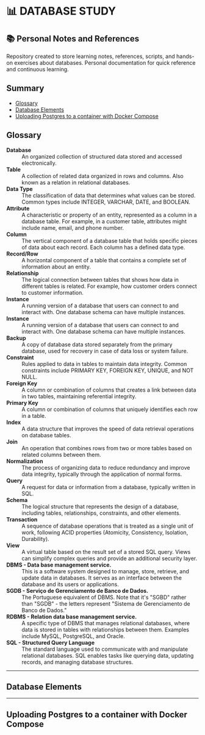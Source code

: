 # 📊 DATABASE STUDY

## 📚 Personal Notes and References

Repository created to store learning notes, references, scripts, and hands-on exercises about databases. Personal documentation for quick reference and continuous learning.

## Summary

- [Glossary](https://github.com/eduardoamorim-dev/database-study/edit/main/README.md#glossary)
- [Database Elements](https://github.com/eduardoamorim-dev/database-study/blob/main/README.md#database-elements)
- [Uploading Postgres to a container with Docker Compose](https://github.com/eduardoamorim-dev/database-study/blob/main/README.md#uploading-postgres-to-a-container-with-docker-compose)



## Glossary 

<dl>
  <dt><strong>Database</strong></dt>
  <dd>An organized collection of structured data stored and accessed electronically.</dd>

  <dt><strong>Table</strong></dt>
  <dd>A collection of related data organized in rows and columns. Also known as a relation in relational databases.</dd>
    
  <dt><strong>Data Type</strong></dt>
  <dd>The classification of data that determines what values can be stored. Common types include INTEGER, VARCHAR, DATE, and BOOLEAN.</dd>

  <dt><strong>Attribute</strong></dt>
  <dd>A characteristic or property of an entity, represented as a column in a database table. For example, in a customer table, attributes might include name, email, and phone number.</dd>
  
  <dt><strong>Column</strong></dt>
  <dd>The vertical component of a database table that holds specific pieces of data about each record. Each column has a defined data type.</dd>
  
  <dt><strong>Record/Row</strong></dt>
  <dd>A horizontal component of a table that contains a complete set of information about an entity.</dd>  

  <dt><strong>Relationship</strong></dt>
  <dd>The logical connection between tables that shows how data in different tables is related. For example, how customer orders connect to customer information.</dd>  

  <dt><strong>Instance</strong></dt>
  <dd>A running version of a database that users can connect to and interact with. One database schema can have multiple instances.</dd>  

  <dt><strong>Instance</strong></dt>
  <dd>A running version of a database that users can connect to and interact with. One database schema can have multiple instances.</dd>  
  
  <dt><strong>Backup</strong></dt>
  <dd>A copy of database data stored separately from the primary database, used for recovery in case of data loss or system failure.</dd>

  <dt><strong>Constraint</strong></dt>
  <dd>Rules applied to data in tables to maintain data integrity. Common constraints include PRIMARY KEY, FOREIGN KEY, UNIQUE, and NOT NULL.</dd>
  
  <dt><strong>Foreign Key</strong></dt>
  <dd>A column or combination of columns that creates a link between data in two tables, maintaining referential integrity.</dd>

  <dt><strong>Primary Key</strong></dt>
  <dd>A column or combination of columns that uniquely identifies each row in a table.</dd>  
  
  <dt><strong>Index</strong></dt>
  <dd>A data structure that improves the speed of data retrieval operations on database tables.</dd>
  
  <dt><strong>Join</strong></dt>
  <dd>An operation that combines rows from two or more tables based on related columns between them.</dd>
  
  <dt><strong>Normalization</strong></dt>
  <dd>The process of organizing data to reduce redundancy and improve data integrity, typically through the application of normal forms.</dd>
  
  <dt><strong>Query</strong></dt>
  <dd>A request for data or information from a database, typically written in SQL.</dd> 

  <dt><strong>Schema</strong></dt>
  <dd>The logical structure that represents the design of a database, including tables, relationships, constraints, and other elements.</dd> 
  
  <dt><strong>Transaction</strong></dt>
  <dd>A sequence of database operations that is treated as a single unit of work, following ACID properties (Atomicity, Consistency, Isolation, Durability).</dd> 

  <dt><strong>View</strong></dt>
  <dd>A virtual table based on the result set of a stored SQL query. Views can simplify complex queries and provide an additional security layer.</dd> 

  <dt><strong>DBMS - Data base management service.</strong></dt>
  <dd>This is a software system designed to manage, store, retrieve, and update data in databases. It serves as an interface between the database and its users or applications.</dd>
  
  <dt><strong>SGDB - Serviço de Gerenciamento de Banco de Dados.</strong></dt>
  <dd>The Portuguese equivalent of DBMS. Note that it's "SGBD" rather than "SGDB" - the letters represent "Sistema de Gerenciamento de Banco de Dados."</dd>
  
  <dt><strong>RDBMS - Relation data base management service.</strong></dt>
  <dd>A specific type of DBMS that manages relational databases, where data is stored in tables with relationships between them. Examples include MySQL, PostgreSQL, and Oracle.</dd>
  
  <dt><strong>SQL - Structured Query Language</strong></dt>
  <dd>The standard language used to communicate with and manipulate relational databases. SQL enables tasks like querying data, updating records, and managing database structures.</dd>
</dl>


---

## Database Elements


---

## Uploading Postgres to a container with Docker Compose
